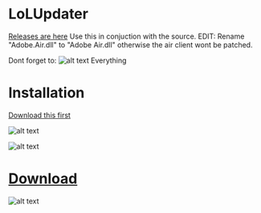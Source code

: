 LoLUpdater
==========

[Releases are here](https://github.com/Loggan08/LoLUpdater/releases)
Use this in conjuction with the source.
EDIT: Rename "Adobe.Air.dll" to "Adobe Air.dll" otherwise the air client wont be patched.

Dont forget to:
![alt text](https://github.com/Loggan08/LoLUpdater/raw/master/Pictures/Unblock.png)
Everything


Installation
============

[Download this first](http://developer.download.nvidia.com/cg/Cg_3.1/Cg-3.1_April2012_Setup.exe)


![alt text](https://github.com/Loggan08/LoLUpdater/raw/master/Pictures/CG.png)

![alt text](https://github.com/Loggan08/LoLUpdater/raw/master/Pictures/Location.png)

[Download](https://github.com/Loggan08/LoLUpdater/archive/master.zip)
==========

![alt text](https://github.com/Loggan08/LoLUpdater/raw/master/Pictures/Execute.png)














